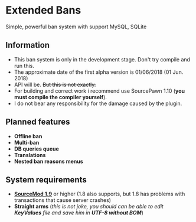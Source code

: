 # Extended Bans
Simple, powerful ban system with support MySQL, SQLite

## Information
- This ban system is only in the development stage. Don't try compile and run this.
- The approximate date of the first alpha version is 01/06/2018 (01 Jun. 2018)
- API will be. ~~But this is not exactly.~~
- For building and correct work i recommend use SourcePawn 1.10 (**you must compile the compiler yourself**).
- I do not bear any responsibility for the damage caused by the plugin.

## Planned features
- **Offline ban**
- **Multi-ban**
- **DB queries queue**
- **Translations**
- **Nested ban reasons menus**

## System requirements
- **[SourceMod 1.9](https://sm.alliedmods.net/smdrop/1.9/)** or higher (1.8 also supports, but 1.8 has problems with transactions that cause server crashes)
- **Straight arms** (_this is not joke, you should can be able to edit **KeyValues** file and save him in **UTF-8 without BOM**_)
